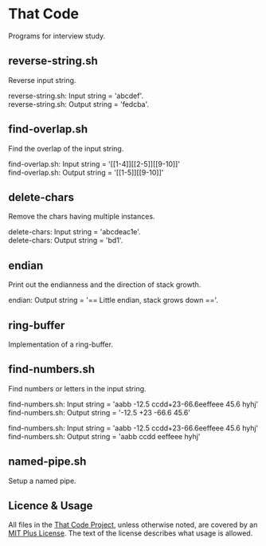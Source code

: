 # That Code

Programs for interview study.

## reverse-string.sh

Reverse input string.

reverse-string.sh: Input string  = 'abcdef'. <br />
reverse-string.sh: Output string = 'fedcba'.

## find-overlap.sh

Find the overlap of the input string.

find-overlap.sh: Input string  = '[[1-4]][[2-5]][[9-10]]' <br />
find-overlap.sh: Output string = '[[1-5]][[9-10]]'

## delete-chars

Remove the chars having multiple instances.

delete-chars: Input string  = 'abcdeac1e'. <br />
delete-chars: Output string = 'bd1'.

## endian

Print out the endianness and the direction of stack growth.

endian: Output string = '== Little endian, stack grows down =='.

## ring-buffer

Implementation of a ring-buffer.

## find-numbers.sh

Find numbers or letters in the input string.

find-numbers.sh: Input string  = 'aabb -12.5 ccdd+23-66.6eeffeee 45.6 hyhj' <br />
find-numbers.sh: Output string = '-12.5 +23 -66.6 45.6'

find-numbers.sh: Input string  = 'aabb -12.5 ccdd+23-66.6eeffeee 45.6 hyhj' <br />
find-numbers.sh: Output string = 'aabb ccdd eeffeee hyhj'

## named-pipe.sh

Setup a named pipe.

## Licence & Usage

All files in the [That Code Project](https://github.com/glevand/that-code),
unless otherwise noted, are covered by an 
[MIT Plus License](https://github.com/glevand/that-code/blob/master/mit-plus-license.txt).
The text of the license describes what usage is allowed.
